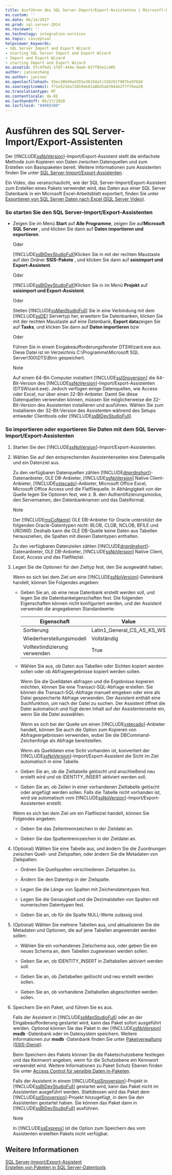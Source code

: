```yaml
---
title: Ausführen des SQL Server-Import/Export-Assistenten | Microsoft-Dokumentation
ms.custom: ''
ms.date: 06/14/2017
ms.prod: sql-server-2014
ms.reviewer: ''
ms.technology: integration-services
ms.topic: conceptual
helpviewer_keywords:
- SQL Server Import and Export Wizard
- starting SQL Server Import and Export Wizard
- Import and Export Wizard
- starting Import and Export Wizard
ms.assetid: 5fc4f6d1-1f6f-444e-9aeb-827f85e1c405
author: janinezhang
ms.author: janinez
ms.openlocfilehash: 93ecd0b99ad355e38194afc338201790fba97684
ms.sourcegitcommit: f71e523da72019de81a8bd5a0394a62f7f76ea20
ms.translationtype: MT
ms.contentlocale: de-DE
ms.lasthandoff: 06/17/2020
ms.locfileid: "84965580"
---
```

# <a name="run-the-sql-server-import-and-export-wizard"></a>Ausführen des SQL Server-Import/Export-Assistenten
  Der [!INCLUDE[ssNoVersion](../../includes/ssnoversion-md.md)]-Import/Export-Assistent stellt die einfachste Methode zum Kopieren von Daten zwischen Datenquellen und zum Erstellen von Basispaketen bereit. Weitere Informationen zum Assistenten finden Sie unter [SQL Server-Import/Export-Assistenten](import-and-export-data-with-the-sql-server-import-and-export-wizard.md).  
  
 Ein Video, das veranschaulicht, wie der SQL Server-Import/Export-Assistent zum Erstellen eines Pakets verwendet wird, das Daten aus einer SQL Server Datenbank in ein Microsoft Excel-Arbeitsblatt exportiert, finden Sie unter [Exportieren von SQL Server Daten nach Excel (SQL Server Video)](https://go.microsoft.com/fwlink/?LinkId=131024).  
  
### <a name="to-start-the-sql-server-import-and-export-wizard"></a>So starten Sie den SQL Server-Import/Export-Assistenten  
  
-   Zeigen Sie im Menü **Start** auf **Alle Programme**, zeigen Sie auf**Microsoft SQL Server** , und klicken Sie dann auf **Daten importieren und exportieren**.  
  
     Oder  
  
     [!INCLUDE[ssBIDevStudioFull](../../includes/ssbidevstudiofull-md.md)]Klicken Sie in mit der rechten Maustaste auf den Ordner **SSIS-Pakete** , und klicken Sie dann auf **ssisimport und Export-Assistent**.  
  
     Oder  
  
     [!INCLUDE[ssBIDevStudioFull](../../includes/ssbidevstudiofull-md.md)]Klicken Sie in im Menü **Projekt** auf **ssisimport und Export-Assistent**.  
  
     Oder  
  
     Stellen [!INCLUDE[ssManStudioFull](../../includes/ssmanstudiofull-md.md)] Sie in eine Verbindung mit dem [!INCLUDE[ssDE](../../includes/ssde-md.md)] Servertyp her, erweitern Sie Datenbanken, klicken Sie mit der rechten Maustaste auf eine Datenbank, **Export data**zeigen Sie auf **Tasks**, und klicken Sie dann auf **Daten importieren** bzw  
  
     Oder  
  
     Führen Sie in einem Eingabeaufforderungsfenster DTSWizard.exe aus. Diese Datei ist im Verzeichnis C:\Programme\Microsoft SQL Server\100\DTS\Binn gespeichert.  
  
    > [!NOTE]  
    >  Auf einem 64-Bit-Computer installiert [!INCLUDE[ssISnoversion](../../includes/ssisnoversion-md.md)] die 64-Bit-Version des [!INCLUDE[ssNoVersion](../../includes/ssnoversion-md.md)]-Import/Export-Assistenten (DTSWizard.exe). Jedoch verfügen einige Datenquellen, wie Access oder Excel, nur über einen 32-Bit-Anbieter. Damit Sie diese Datenquellen verwenden können, müssen Sie möglicherweise die 32-Bit-Version des Assistenten installieren und ausführen. Wählen Sie zum Installieren der 32-Bit-Version des Assistenten während des Setups entweder Clienttools oder [!INCLUDE[ssBIDevStudioFull](../../includes/ssbidevstudiofull-md.md)].  
  
### <a name="to-import-or-export-data-by-using-the-sql-server-import-and-export-wizard"></a>So importieren oder exportieren Sie Daten mit dem SQL Server-Import/Export-Assistenten  
  
1.  Starten Sie den [!INCLUDE[ssNoVersion](../../includes/ssnoversion-md.md)]-Import/Export-Assistenten.  
  
2.  Wählen Sie auf den entsprechenden Assistentenseiten eine Datenquelle und ein Datenziel aus.  
  
     Zu den verfügbaren Datenquellen zählen [!INCLUDE[dnprdnshort](../../includes/dnprdnshort-md.md)]-Datenanbieter, OLE DB-Anbieter, [!INCLUDE[ssNoVersion](../../includes/ssnoversion-md.md)] Native Client-Anbieter, [!INCLUDE[vstecado](../../includes/vstecado-md.md)]-Anbieter, Microsoft Office Excel, Microsoft Office Access und die Flatfilequelle. In Abhängigkeit von der Quelle legen Sie Optionen fest, wie z. B. den Authentifizierungsmodus, den Servernamen, den Datenbanknamen und das Dateiformat.  
  
    > [!NOTE]  
    >  Der [!INCLUDE[msCoName](../../includes/msconame-md.md)] OLE DB-Anbieter für Oracle unterstützt die folgenden Oracle-Datentypen nicht: BLOB, CLOB, NCLOB, BFILE und UROWID. Deshalb kann die OLE DB-Quelle keine Daten aus Tabellen herausziehen, die Spalten mit diesen Datentypen enthalten.  
  
     Zu den verfügbaren Datenzielen zählen [!INCLUDE[dnprdnshort](../../includes/dnprdnshort-md.md)]-Datenanbieter, OLE DB-Anbieter, [!INCLUDE[ssNoVersion](../../includes/ssnoversion-md.md)] Native Client, Excel, Access und das Flatfileziel.  
  
3.  Legen Sie die Optionen für den Zieltyp fest, den Sie ausgewählt haben.  
  
     Wenn es sich bei dem Ziel um eine [!INCLUDE[ssNoVersion](../../includes/ssnoversion-md.md)]-Datenbank handelt, können Sie Folgendes angeben:  
  
    -   Geben Sie an, ob eine neue Datenbank erstellt werden soll, und legen Sie die Datenbankeigenschaften fest. Die folgenden Eigenschaften können nicht konfiguriert werden, und der Assistent verwendet die angegebenen Standardwerte:  
  
        |Eigenschaft|Value|  
        |--------------|-----------|  
        |Sortierung|Latin1_General_CS_AS_KS_WS|  
        |Wiederherstellungsmodell|Vollständig|  
        |Volltextindizierung verwenden|True|  
  
    -   Wählen Sie aus, ob Daten aus Tabellen oder Sichten kopiert werden sollen oder ob Abfrageergebnisse kopiert werden sollen.  
  
         Wenn Sie die Quelldaten abfragen und die Ergebnisse kopieren möchten, können Sie eine Transact-SQL-Abfrage erstellen. Sie können die Transact-SQL-Abfrage manuell eingeben oder eine als Datei gespeicherte Abfrage verwenden. Der Assistent enthält eine Suchfunktion, um nach der Datei zu suchen. Der Assistent öffnet die Datei automatisch und fügt deren Inhalt auf der Assistentenseite ein, wenn Sie die Datei auswählen.  
  
         Wenn es sich bei der Quelle um einen [!INCLUDE[vstecado](../../includes/vstecado-md.md)]-Anbieter handelt, können Sie auch die Option zum Kopieren von Abfrageergebnissen verwenden, wobei Sie die DBCommand-Zeichenfolge als Abfrage bereitstellen.  
  
         Wenn als Quelldaten eine Sicht vorhanden ist, konvertiert der [!INCLUDE[ssNoVersion](../../includes/ssnoversion-md.md)]-Import/Export-Assistent die Sicht im Ziel automatisch in eine Tabelle.  
  
    -   Geben Sie an, ob die Zieltabelle gelöscht und anschließend neu erstellt wird und ob IDENTITY_INSERT aktiviert werden soll.  
  
    -   Geben Sie an, ob Zeilen in einer vorhandenen Zieltabelle gelöscht oder angefügt werden sollen. Falls die Tabelle nicht vorhanden ist, wird sie automatisch vom [!INCLUDE[ssNoVersion](../../includes/ssnoversion-md.md)]-Import/Export-Assistenten erstellt.  
  
     Wenn es sich bei dem Ziel um ein Flatfileziel handelt, können Sie Folgendes angeben:  
  
    -   Geben Sie das Zeilentrennzeichen in der Zieldatei an.  
  
    -   Geben Sie das Spaltentrennzeichen in der Zieldatei an.  
  
4.  (Optional) Wählen Sie eine Tabelle aus, und ändern Sie die Zuordnungen zwischen Quell- und Zielspalten, oder ändern Sie die Metadaten von Zielspalten:  
  
    -   Ordnen Sie Quellspalten verschiedenen Zielspalten zu.  
  
    -   Ändern Sie den Datentyp in der Zielspalte.  
  
    -   Legen Sie die Länge von Spalten mit Zeichendatentypen fest.  
  
    -   Legen Sie die Genauigkeit und die Dezimalstellen von Spalten mit numerischen Datentypen fest.  
  
    -   Geben Sie an, ob für die Spalte NULL-Werte zulässig sind.  
  
5.  (Optional) Wählen Sie mehrere Tabellen aus, und aktualisieren Sie die Metadaten und Optionen, die auf jene Tabellen angewendet werden sollen:  
  
    -   Wählen Sie ein vorhandenes Zielschema aus, oder geben Sie ein neues Schema an, dem Tabellen zugewiesen werden sollen.  
  
    -   Geben Sie an, ob IDENTITY_INSERT in Zieltabellen aktiviert werden soll.  
  
    -   Geben Sie an, ob Zieltabellen gelöscht und neu erstellt werden sollen.  
  
    -   Geben Sie an, ob vorhandene Zieltabellen abgeschnitten werden sollen.  
  
6.  Speichern Sie ein Paket, und führen Sie es aus.  
  
     Falls der Assistent in [!INCLUDE[ssManStudioFull](../../includes/ssmanstudiofull-md.md)] oder an der Eingabeaufforderung gestartet wird, kann das Paket sofort ausgeführt werden. Optional können Sie das Paket in der [!INCLUDE[ssNoVersion](../../includes/ssnoversion-md.md)] **msdb** -Datenbank oder im Dateisystem speichern. Weitere Informationen zur **msdb** -Datenbank finden Sie unter [Paketverwaltung &#40;SSIS-Dienst&#41;](../service/package-management-ssis-service.md).  
  
     Beim Speichern des Pakets können Sie die Paketschutzebene festlegen und das Kennwort angeben, wenn für die Schutzebene ein Kennwort verwendet wird. Weitere Informationen zu Paket Schutz Ebenen finden Sie unter [Access Control für sensible Daten in-Paketen](../security/access-control-for-sensitive-data-in-packages.md).  
  
     Falls der Assistent in einem [!INCLUDE[ssISnoversion](../../includes/ssisnoversion-md.md)]-Projekt in [!INCLUDE[ssBIDevStudioFull](../../includes/ssbidevstudiofull-md.md)] gestartet wird, kann das Paket nicht im Assistenten ausgeführt werden. Stattdessen wird das Paket dem [!INCLUDE[ssISnoversion](../../includes/ssisnoversion-md.md)]-Projekt hinzugefügt, in dem Sie den Assistenten gestartet haben. Sie können das Paket dann in [!INCLUDE[ssBIDevStudioFull](../../includes/ssbidevstudiofull-md.md)] ausführen.  
  
    > [!NOTE]  
    >  In [!INCLUDE[ssExpress](../../includes/ssexpress-md.md)] ist die Option zum Speichern des vom Assistenten erstellten Pakets nicht verfügbar.  
  
## <a name="see-also"></a>Weitere Informationen  
 [SQL Server-Import/Export-Assistent](import-and-export-data-with-the-sql-server-import-and-export-wizard.md)   
 [Erstellen von Paketen in SQL Server-Datentools](../create-packages-in-sql-server-data-tools.md)  
  
  
